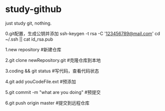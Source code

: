# study-github
just study git, nothing.

0.git配置，生成公钥并添加
  ssh-keygen -t rsa -C '123456789@mail.com'
  cd ~/.ssh  ||  cat  id_rsa.pub

1.new repository #新建仓库 

2.git clone newRepository.git #克隆仓库到本地 

3.coding && git status #写代码，查看代码状态

4.git add youCodeFile.ext #预添加

5.git commit -m "what are you doing"  #预提交

6.git push origin master  #提交到远程仓库
